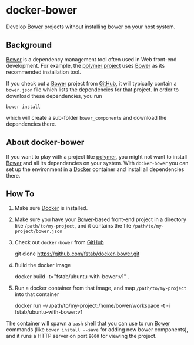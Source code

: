 docker-bower
============

Develop [Bower](http://bower.io) projects without installing bower on your host system.

Background
----------

[Bower](http://bower.io) is a dependency management tool often used in Web front-end development.
For example, the [polymer project](https://www.polymer-project.org) uses [Bower](http://bower.io) as its recommended installation tool.

If you check out a [Bower](http://bower.io) project from [GitHub](https://github.com), it will typically contain a `bower.json` file which lists the dependencies for that project. In order to download these dependencies, you run

    bower install

which will create a sub-folder `bower_components` and download the dependencies there.

About docker-bower
------------------

If you want to play with a project like [polymer](https://www.polymer-project.org), you might not want to install [Bower](http://bower.io) and all its dependencies on your system. With `docker-bower` you can set up the environment in a [Docker](https://www.docker.com) container and install all dependencies there.

How To
------

1. Make sure [Docker](https://www.docker.com) is installed.
2. Make sure you have your [Bower](http://bower.io)-based front-end project in a directory like `/path/to/my-project`, and it contains the file `/path/to/my-project/bower.json`
2. Check out `docker-bower` from [GitHub](https://github.com)

    git clone https://github.com/fstab/docker-bower.git

3. Build the docker image

    docker build -t="fstab/ubuntu-with-bower:v1" .

4. Run a docker container from that image, and map `/path/to/my-project` into that container

    docker run -v /path/to/my-project:/home/bower/workspace -t -i fstab/ubuntu-with-bower:v1

The container will spawn a `bash` shell that you can use to run [Bower](http://bower.io) commands (like `bower install --save` for adding new bower components), and it runs a HTTP server on port `8000` for viewing the project.
